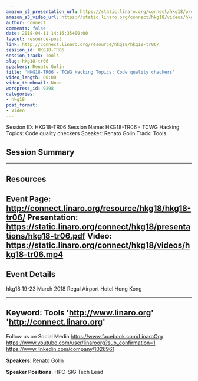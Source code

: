 ```yaml
---
amazon_s3_presentation_url: https://static.linaro.org/connect/hkg18/presentations/hkg18-tr06.pdf
amazon_s3_video_url: https://static.linaro.org/connect/hkg18/videos/hkg18-tr06.mp4
author: connect
comments: false
date: 2018-04-11 14:16:35+00:00
layout: resource-post
link: http://connect.linaro.org/resource/hkg18/hkg18-tr06/
session_id: HKG18-TR06
session_track: Tools
slug: hkg18-tr06
speakers: Renato Golin
title: 'HKG18-TR06 - TCWG Hacking Topics: Code quality checkers'
video_length: 00:00
video_thumbnail: None
wordpress_id: 9298
categories:
- hkg18
post_format:
- Video
---
```


Session ID: HKG18-TR06
Session Name: HKG18-TR06 - TCWG Hacking Topics: Code quality checkers
Speaker: Renato Golin
Track: Tools


## Session Summary

---------------------------------------------------
## Resources
Event Page: http://connect.linaro.org/resource/hkg18/hkg18-tr06/
Presentation: https://static.linaro.org/connect/hkg18/presentations/hkg18-tr06.pdf
Video: https://static.linaro.org/connect/hkg18/videos/hkg18-tr06.mp4
 ---------------------------------------------------
## Event Details
hkg18
19-23 March 2018 
Regal Airport Hotel Hong Kong

---------------------------------------------------
Keyword: Tools
'http://www.linaro.org'
'http://connect.linaro.org'
---------------------------------------------------
Follow us on Social Media
https://www.facebook.com/LinaroOrg
https://www.youtube.com/user/linaroorg?sub_confirmation=1
https://www.linkedin.com/company/1026961

**Speakers**: Renato Golin

**Speaker Positions**: HPC-SIG Tech Lead


